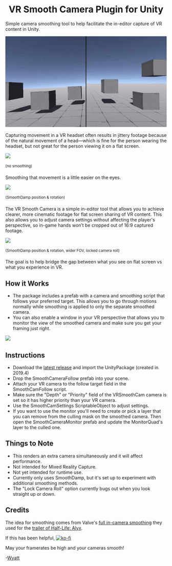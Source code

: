 <h1 align="center">VR Smooth Camera Plugin for Unity</h3>

<p align="left">
  Simple camera smoothing tool to help facilitate the in-editor capture of VR content in Unity.
</p>

![](01_SideBySide.gif)


Capturing movement in a VR headset often results in jittery footage because of the natural movement of a head—which is fine for the person wearing the headset, but not great for the person viewing it on a flat screen.

![](01_NoSmoothing.gif)

<sup>(no smoothing)</sup>


Smoothing that movement is a little easier on the eyes.

![](02_SmoothDamp.gif)

<sup>(SmoothDamp position & rotation)</sup>


The VR Smooth Camera is a simple in-editor tool that allows you to achieve clearer, more cinematic footage for flat screen sharing of VR content. This also allows you to adjust camera settings without affecting the player's perspective, so in-game hands won’t be cropped out of 16:9 captured footage.

![](03_SmoothDamp_WiderFOV_LockedZ.gif)

<sup>(SmoothDamp position & rotation, wider FOV, locked camera roll)</sup>

  
The goal is to help bridge the gap between what you see on flat screen vs what you experience in VR.

## How it Works
- The package includes a prefab with a camera and smoothing script that follows your preferred target. This allows you to go through motions normally while smoothing is applied to only the separate smoothed camera.
- You can also enable a window in your VR perspective that allows you to monitor the view of the smoothed camera and make sure you get your framing just right.


![](04_Monitor.gif)


## Instructions
- Download the <a href="https://github.com/Wyattari/VRSmoothCamUnity/releases">latest release</a> and import the UnityPackage (created in 2019.4) 
- Drop the SmoothCameraFollow prefab into your scene.
- Attach your VR camera to the follow target field in the SmoothCamFollow script.
- Make sure the "Depth" or "Priority" field of the VRSmoothCam camera is set so it has higher priority than your VR camera.
- Use the SmoothCamSettings ScriptableObject to adjust settings.
- If you want to use the monitor you'll need to create or pick a layer that you can remove from the culling mask on the smoothed camera. Then open the SmoothCameraMonitor prefab and update the MonitorQuad's layer to the culled one.

## Things to Note
- This renders an extra camera simultaneously and it will affect performance.
- Not intended for Mixed Reality Capture.
- Not yet intended for runtime use.
- Currently only uses SmoothDamp, but it's set up to experiment with additional smoothing methods.
- The "Lock Camera Roll" option currently bugs out when you look straight up or down.

## Credits
The idea for smoothing comes from Valve's <a href="https://support.steampowered.com/kb_article.php?ref=1367-QDNM-8600">full in-camera smoothing</a> they used for the <a href="https://www.youtube.com/watch?v=O2W0N3uKXmo">trailer of Half-Life: Alyx</a>.

If this has been helpful,
[![ko-fi](https://ko-fi.com/img/githubbutton_sm.svg)](https://ko-fi.com/W7W64VWMO)

May your framerates be high and your cameras smooth!

-<a href="https://wyattari.com/">Wyatt</a>
